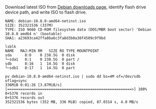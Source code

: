 Download latest ISO from [Debian downloads page](https://www.debian.org/distrib/), identify flash drive device path, and write ISO to flash drive.

```
NAME: debian-10.8.0-amd64-netinst.iso
SIZE: 352321536 (337M)
TYPE: ISO 9660 CD-ROM filesystem data (DOS/MBR boot sector) 'Debian 10.8.0 amd64 n' (bootable)
SHA1: a23693ca42ffa8ba6c3fa8d3b0a30f4509c9f9bd

lsblk
NAME   MAJ:MIN RM   SIZE RO TYPE MOUNTPOINT
sda      8:0    0 238.5G  0 disk
└─sda1   8:1    0 238.5G  0 part /
sdb      8:16   1  14.5G  0 disk
└─sdb1   8:17   1  14.5G  0 part

pv debian-10.8.0-amd64-netinst.iso | sudo dd bs=4M of=/dev/sdb oflag=sync
336MiB 0:01:26 [3.87MiB/s] [=========================================================>] 100%
0+5376 records in
0+5376 records out
352321536 bytes (352 MB, 336 MiB) copied, 87.0314 s, 4.0 MB/s
```
